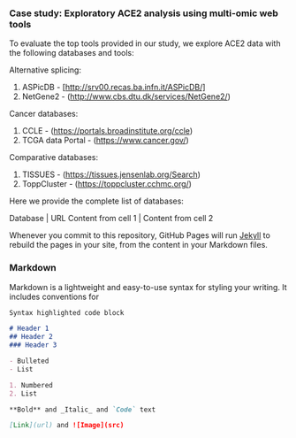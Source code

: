 ### Case study: Exploratory ACE2 analysis using multi-omic web tools

To evaluate the top tools provided in our study, we explore ACE2 data with the following databases and tools:

Alternative splicing:
1. ASPicDB - [http://srv00.recas.ba.infn.it/ASPicDB/]
2. NetGene2 - (http://www.cbs.dtu.dk/services/NetGene2/)

Cancer databases:
1. CCLE - (https://portals.broadinstitute.org/ccle)
2. TCGA data Portal - (https://www.cancer.gov/)

Comparative databases:
1. TISSUES - (https://tissues.jensenlab.org/Search)
2. ToppCluster - (https://toppcluster.cchmc.org/)


Here we provide the complete list of databases:

Database | URL
Content from cell 1 | Content from cell 2

Whenever you commit to this repository, GitHub Pages will run [Jekyll](https://jekyllrb.com/) to rebuild the pages in your site, from the content in your Markdown files.

### Markdown

Markdown is a lightweight and easy-to-use syntax for styling your writing. It includes conventions for

```markdown
Syntax highlighted code block

# Header 1
## Header 2
### Header 3

- Bulleted
- List

1. Numbered
2. List

**Bold** and _Italic_ and `Code` text

[Link](url) and ![Image](src)
```

